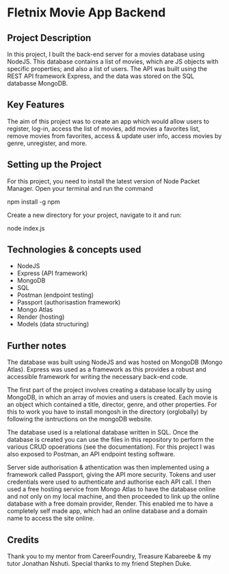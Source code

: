 # Fletnix Movie App Backend

## Project Description

In this project, I built the back-end server for a movies database using NodeJS. This database contains a list of movies, which are JS objects with specific properties; and also a list of users. The API was built using the REST API framework Express, and the data was stored on the SQL databasse MongoDB.

## Key Features
The aim of this project was to create an app which would allow users to register, log-in, access the list of movies, add movies a favorites list, remove movies from favorites, access & update user info, access movies by genre, unregister, and more.

## Setting up the Project

For this project, you need to install the latest version of Node Packet Manager. Open your terminal and run the command

npm install -g npm

Create a new directory for your project, navigate to it and run:

node index.js

## Technologies & concepts used

- NodeJS
- Express (API framework)
- MongoDB
- SQL
- Postman (endpoint testing)
- Passport (authorisastion framework)
- Mongo Atlas
- Render (hosting)
- Models (data structuring)

## Further notes

The database was built using NodeJS and was hosted on MongoDB (Mongo Atlas). Express was used as a framework as this provides a robust and accessible framework for writing the necessary back-end code. 

The first part of the project involves creating a database locally by using MongoDB, in which an array of movies and users is created. Each movie is an object which contained a title, director, genre, and other properties. For this to work you have to install mongosh in the directory (orglobally) by following the isntructions on the mongoDB website.

The database used is a relational database written in SQL. Once the database is created you can use the files in this repository to perform the various CRUD opoerations (see the documentation). For this project I was also exposed to Postman, an API endpoint testing software.

Server side authorisation & athentication was then implemented using a framework called Passport, giving the API more security. Tokens and user credentials were used to authenticate and authorise each API call. I then used a free hosting service from Mongo Atlas to have the database online and not only on my local machine, and then proceeded to link up the online database with a free domain provider, Render. This enabled me to have a completely self made app, which had an online database and a domain name to access the site online. 

## Credits

Thank you to my mentor from CareerFoundry, Treasure Kabareebe & my tutor Jonathan Nshuti. Special thanks to my friend Stephen Duke. 